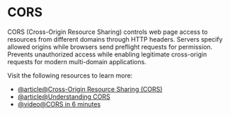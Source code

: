 # CORS

CORS (Cross-Origin Resource Sharing) controls web page access to resources from different domains through HTTP headers. Servers specify allowed origins while browsers send preflight requests for permission. Prevents unauthorized access while enabling legitimate cross-origin requests for modern multi-domain applications.

Visit the following resources to learn more:

- [@article@Cross-Origin Resource Sharing (CORS)](https://developer.mozilla.org/en-US/docs/Web/HTTP/CORS)
- [@article@Understanding CORS](https://rbika.com/blog/understanding-cors)
- [@video@CORS in 6 minutes](https://www.youtube.com/watch?v=PNtFSVU-YTI)